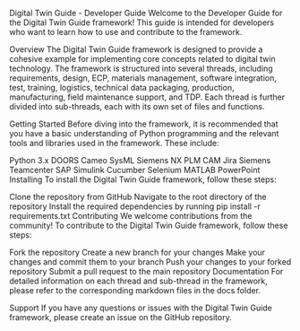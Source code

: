 Digital Twin Guide - Developer Guide
Welcome to the Developer Guide for the Digital Twin Guide framework! This guide is intended for developers who want to learn how to use and contribute to the framework.

Overview
The Digital Twin Guide framework is designed to provide a cohesive example for implementing core concepts related to digital twin technology. The framework is structured into several threads, including requirements, design, ECP, materials management, software integration, test, training, logistics, technical data packaging, production, manufacturing, field maintenance support, and TDP. Each thread is further divided into sub-threads, each with its own set of files and functions.

Getting Started
Before diving into the framework, it is recommended that you have a basic understanding of Python programming and the relevant tools and libraries used in the framework. These include:

Python 3.x
DOORS
Cameo
SysML
Siemens NX
PLM
CAM
Jira
Siemens Teamcenter
SAP
Simulink
Cucumber
Selenium
MATLAB
PowerPoint
Installing
To install the Digital Twin Guide framework, follow these steps:

Clone the repository from GitHub
Navigate to the root directory of the repository
Install the required dependencies by running pip install -r requirements.txt
Contributing
We welcome contributions from the community! To contribute to the Digital Twin Guide framework, follow these steps:

Fork the repository
Create a new branch for your changes
Make your changes and commit them to your branch
Push your changes to your forked repository
Submit a pull request to the main repository
Documentation
For detailed information on each thread and sub-thread in the framework, please refer to the corresponding markdown files in the docs folder.

Support
If you have any questions or issues with the Digital Twin Guide framework, please create an issue on the GitHub repository.